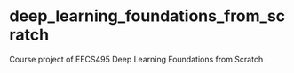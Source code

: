 # deep_learning_foundations_from_scratch
Course project of EECS495 Deep Learning Foundations from Scratch
